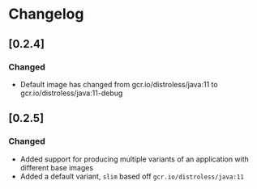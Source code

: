 # Changelog


## [0.2.4]
### Changed
- Default image has changed from gcr.io/distroless/java:11 to gcr.io/distroless/java:11-debug

## [0.2.5]
### Changed
- Added support for producing multiple variants of an application with different base images
- Added a default variant, `slim` based off `gcr.io/distroless/java:11`